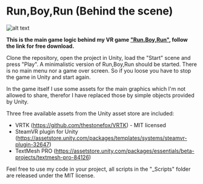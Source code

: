 # Run,Boy,Run (Behind the scene)
![alt text](https://img.itch.zone/aW1nLzEyMzgzMDYucG5n/original/JOw58%2F.png "Banner of Run,Boy,Run")

**This is the main game logic behind my VR game ["Run.Boy,Run"](https://devplayrepeat.itch.io/runboyrun), follow the link for free download.**

Clone the repository, open the project in Unity, load the "Start" scene and press "Play". A minimalistic version of Run,Boy,Run should be started. There is no main menu nor a game over screen. So if you loose you have to stop the game in Unity and start again. 

In the game itself I use some assets for the main graphics which I'm not allowed to share, therefor I have replaced those by simple objects provided by Unity.

Three free available assets from the Unity asset store are included:
* VRTK (https://github.com/thestonefox/VRTK) - MIT licensed
* SteamVR plugin for Unity (https://assetstore.unity.com/packages/templates/systems/steamvr-plugin-32647)
* TextMesh PRO (https://assetstore.unity.com/packages/essentials/beta-projects/textmesh-pro-84126)

Feel free to use my code in your project, all scripts in the "_Scripts" folder are released under the MIT license.
